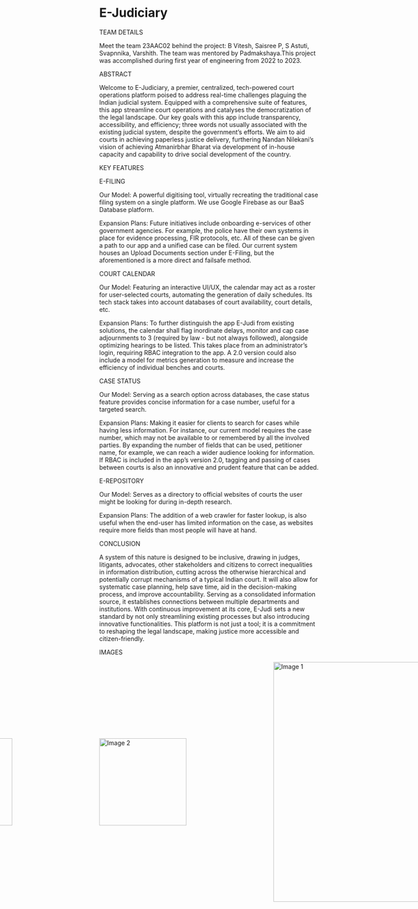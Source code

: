 # E-Judiciary

TEAM DETAILS

Meet the team 23AAC02 behind the project: B Vitesh, Saisree P, S Astuti, Svapnnika, Varshith. The team was mentored by Padmakshaya.This project was accomplished during first year of engineering from 2022 to 2023.

ABSTRACT

Welcome to E-Judiciary, a premier, centralized, tech-powered court operations platform poised to address real-time challenges plaguing the Indian judicial system. Equipped with a comprehensive suite of features, this app streamline court operations and catalyses the democratization of the legal landscape. Our key goals with this app include transparency, accessibility, and efficiency; three words not usually associated with the existing judicial system, despite the government’s efforts. We aim to aid courts in achieving paperless justice delivery, furthering Nandan Nilekani’s vision of achieving Atmanirbhar Bharat via development of in-house capacity and capability to drive social development of the country.

KEY FEATURES

E-FILING 

Our Model: A powerful digitising tool, virtually recreating the traditional case filing system on a single platform. We use Google Firebase as our BaaS Database platform.

Expansion Plans: Future initiatives include onboarding e-services of other government agencies. For example, the police have their own systems in place for evidence processing, FIR protocols, etc. All of these can be given a path to our app and a unified case can be filed. Our current system houses an Upload Documents section under E-Filing, but the aforementioned is a more direct and failsafe method.

COURT CALENDAR

Our Model: Featuring an interactive UI/UX, the calendar may act as a roster for user-selected courts, automating the generation of daily schedules. Its tech stack takes into account databases of court availability, court details, etc.

Expansion Plans: To further distinguish the app E-Judi from existing solutions, the calendar shall flag inordinate delays, monitor and cap case adjournments to 3 (required by law - but not always followed), alongside optimizing hearings to be listed. This takes place from an administrator’s login, requiring RBAC integration to the app. A 2.0 version could also include a model for metrics generation to measure and increase the efficiency of individual benches and courts.

CASE STATUS

Our Model: Serving as a search option across databases, the case status feature provides concise information for a case number, useful for a targeted search.

Expansion Plans: Making it easier for clients to search for cases while having less information. For instance, our current model requires the case number, which may not be available to or remembered by all the involved parties. By expanding the number of fields that can be used, petitioner name, for example, we can reach a wider audience looking for information. If RBAC is included in the app’s version 2.0, tagging and passing of cases between courts is also an innovative and prudent feature that can be added.

E-REPOSITORY

Our Model: Serves as a directory to official websites of courts the user might be looking for during in-depth research.

Expansion Plans: The addition of a web crawler for faster lookup, is also useful when the end-user has limited information on the case, as websites require more fields than most people will have at hand.

CONCLUSION

A system of this nature is designed to be inclusive, drawing in judges, litigants, advocates, other stakeholders and citizens to correct inequalities in information distribution, cutting across the otherwise hierarchical and potentially corrupt mechanisms of a typical Indian court. It will also allow for systematic case planning, help save time, aid in the decision-making process, and improve accountability. Serving as a consolidated information source, it establishes connections between multiple departments and institutions. With continuous improvement at its core, E-Judi sets a new standard by not only streamlining existing processes but also introducing innovative functionalities. This platform is not just a tool; it is a commitment to reshaping the legal landscape, making justice more accessible and citizen-friendly.

IMAGES

<div style="display: flex; justify-content: center;align-items: center;">
    <img src="https://github.com/vxtxsh/e-judiciary/assets/146342392/f76e85a8-4c9c-49d2-855d-e8b5884afa60" alt="Image 2" width="200" style="padding-right: 200px;" />
  <img src="https://github.com/vxtxsh/e-judiciary/assets/146342392/e4b57929-d4f5-4f4e-a9a2-bf7a5569feaf" alt="Image 2" width="200" style="padding-right: 200px;" />
    <img src="https://github.com/vxtxsh/e-judiciary/assets/146342392/040ccf83-2bdc-47df-979b-2f33603ff7e7" alt="Image 1" width="550" />
</div>


